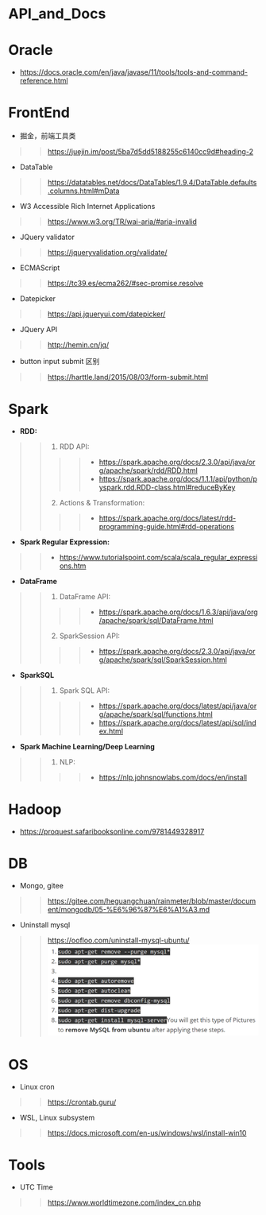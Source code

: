 # API_and_Docs


# Oracle
* https://docs.oracle.com/en/java/javase/11/tools/tools-and-command-reference.html

# FrontEnd
* 掘金，前端工具类
>> https://juejin.im/post/5ba7d5dd5188255c6140cc9d#heading-2
* DataTable
>> https://datatables.net/docs/DataTables/1.9.4/DataTable.defaults.columns.html#mData
* W3 Accessible Rich Internet Applications
>> https://www.w3.org/TR/wai-aria/#aria-invalid
* JQuery validator
>> https://jqueryvalidation.org/validate/
* ECMAScript
>> https://tc39.es/ecma262/#sec-promise.resolve
* Datepicker
>> https://api.jqueryui.com/datepicker/
* JQuery API
>> http://hemin.cn/jq/
* button input submit 区别
>> https://harttle.land/2015/08/03/form-submit.html

# Spark
* <b>RDD:</b> 
>> 1. RDD API:
>>>> * https://spark.apache.org/docs/2.3.0/api/java/org/apache/spark/rdd/RDD.html
>>>> * https://spark.apache.org/docs/1.1.1/api/python/pyspark.rdd.RDD-class.html#reduceByKey
>> 2. Actions & Transformation:
>>>> * https://spark.apache.org/docs/latest/rdd-programming-guide.html#rdd-operations
* <b>Spark Regular Expression:</b>
>> * https://www.tutorialspoint.com/scala/scala_regular_expressions.htm

* <b>DataFrame</b>
>> 1. DataFrame API:
>>>> * https://spark.apache.org/docs/1.6.3/api/java/org/apache/spark/sql/DataFrame.html
>> 2. SparkSession API:
>>>> * https://spark.apache.org/docs/2.3.0/api/java/org/apache/spark/sql/SparkSession.html

* <b>SparkSQL</b>
>> 1. Spark SQL API:
>>>> * https://spark.apache.org/docs/latest/api/java/org/apache/spark/sql/functions.html
>>>> * https://spark.apache.org/docs/latest/api/sql/index.html

* <b>Spark Machine Learning/Deep Learning</b>
>> 1. NLP:
>>>> * https://nlp.johnsnowlabs.com/docs/en/install

# Hadoop
* https://proquest.safaribooksonline.com/9781449328917


# DB
* Mongo, gitee
>> https://gitee.com/heguangchuan/rainmeter/blob/master/document/mongodb/05-%E6%96%87%E6%A1%A3.md
* Uninstall mysql
>> https://oofloo.com/uninstall-mysql-ubuntu/
<br>![](images/Purge_mysql.PNG)

# OS
* Linux cron
>> https://crontab.guru/
* WSL, Linux subsystem
>> https://docs.microsoft.com/en-us/windows/wsl/install-win10


# Tools
* UTC Time
>> https://www.worldtimezone.com/index_cn.php
